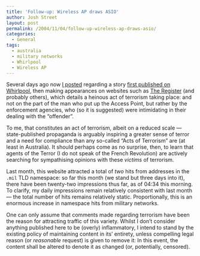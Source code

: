 ```yaml
---
title: 'Follow-up: Wireless AP draws ASIO'
author: Josh Street
layout: post
permalink: /2004/11/04/follow-up-wireless-ap-draws-asio/
categories:
  - General
tags:
  - australia
  - military networks
  - Whirlpool
  - Wireless AP
---
```

Several days ago now [I posted][1] regarding a story [first published on Whirlpool][2], then making appearances on websites such as [The Register][3] (and probably others), which details a heinous act of terrorism taking place: and not on the part of the man who put up the Access Point, but rather by the enforcement agencies, who (so it is suggested) were intimidating in their dealing with the &#8220;offender&#8221;.<!--more-->

To me, that constitutes an act of terrorism, albeit on a reduced scale &#8212; state-published propaganda is arguably inspiring a greater sense of terror and a need for compliance than any so-called &#8220;Acts of Terrorism&#8221; are (at least in Australia). It should perhaps come as no surprise, then, to learn that agents of the Terror (I do not speak of the French Revolution) are actively searching for sympathising opinions with these *victims* of terrorism.

Last month, this website attracted a total of *two* hits from addresses in the `.mil` TLD namespace: so far this month (we stand but three days into it), there have been twenty-two impressions thus far, as of 04:34 this morning. To clarify, my daily impressions remain relatively consistent with last month &#8212; the total number of hits remains relatively static. Proportionally, this is an enormous increase in namespace hits from military networks.

One can only assume that comments made regarding terrorism have been the reason for attracting traffic of this variety. Whilst I don&#8217;t consider anything published here to be (overly) inflammatory, I intend to stand by the existing policy of maintaining content in its&#8217; entirety, unless compelling legal reason (or *reasonable* request) is given to remove it: In this event, the content shall be altered to denote it as changed (or, potentially, censored).

 [1]: http://www.joahua.com/blog/2004/10/30/wireless-ap-draws-asio
 [2]: http://forums.whirlpool.net.au/forum-replies.cfm?t=257009&p=1
 [3]: http://www.theregister.co.uk/2004/10/29/wireless_ap_bomb_scare/